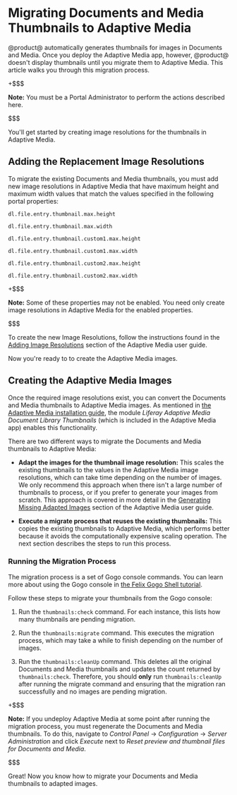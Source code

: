 # Migrating Documents and Media Thumbnails to Adaptive Media [](id=migrating-documents-and-media-thumbnails-to-adaptive-media)

@product@ automatically generates thumbnails for images in Documents and Media.
Once you deploy the Adaptive Media app, however, @product@ doesn't display 
thumbnails until you migrate them to Adaptive Media. This article walks you
through this migration process. 

+$$$

**Note:** You must be a Portal Administrator to perform the actions described
here. 

$$$

You'll get started by creating image resolutions for the thumbnails in Adaptive 
Media. 

## Adding the Replacement Image Resolutions [](id=adding-the-replacement-image-resolutions)

To migrate the existing Documents and Media thumbnails, you must add new image 
resolutions in Adaptive Media that have maximum height and maximum width values 
that match the values specified in the following portal properties: 

    dl.file.entry.thumbnail.max.height

    dl.file.entry.thumbnail.max.width

    dl.file.entry.thumbnail.custom1.max.height

    dl.file.entry.thumbnail.custom1.max.width

    dl.file.entry.thumbnail.custom2.max.height

    dl.file.entry.thumbnail.custom2.max.width

+$$$

**Note:** Some of these properties may not be enabled. You need only create
image resolutions in Adaptive Media for the enabled properties. 

$$$

To create the new Image Resolutions, follow the instructions found in the 
[Adding Image Resolutions](/discover/portal/-/knowledge_base/7-0/adding-image-resolutions) 
section of the Adaptive Media user guide. 

Now you're ready to to create the Adaptive Media images. 

## Creating the Adaptive Media Images [](id=creating-the-adaptive-media-images)

Once the required image resolutions exist, you can convert the Documents and 
Media thumbnails to Adaptive Media images. As mentioned in 
[the Adaptive Media installation guide](/discover/portal/-/knowledge_base/7-0/installing-adaptive-media), 
the module *Liferay Adaptive Media Document Library Thumbnails* (which is 
included in the Adaptive Media app) enables this functionality. 

There are two different ways to migrate the Documents and Media thumbnails to 
Adaptive Media: 

-   **Adapt the images for the thumbnail image resolution:** This scales the 
    existing thumbnails to the values in the Adaptive Media image resolutions, 
    which can take time depending on the number of images. We only recommend 
    this approach when there isn't a large number of thumbnails to process, or 
    if you prefer to generate your images from scratch. This approach is covered 
    in more detail in the 
    [Generating Missing Adapted Images](/discover/portal/-/knowledge_base/7-0/generating-missing-image-resolutions) 
    section of the Adaptive Media user guide. 

-   **Execute a migrate process that reuses the existing thumbnails:** This 
    copies the existing thumbnails to Adaptive Media, which performs better
    because it avoids the computationally expensive scaling operation.
    The next section describes the steps to run this process. 

### Running the Migration Process [](id=running-the-migration-process)

The migration process is a set of Gogo console commands. You can learn more
about using the Gogo console in 
[the Felix Gogo Shell tutorial](/develop/reference/-/knowledge_base/7-0/using-the-felix-gogo-shell). 

Follow these steps to migrate your thumbnails from the Gogo console:

1.  Run the `thumbnails:check` command. For each instance, this lists how many 
    thumbnails are pending migration. 

2.  Run the `thumbnails:migrate` command. This executes the migration process, 
    which may take a while to finish depending on the number of images. 

3.  Run the `thumbnails:cleanUp` command. This deletes all the original 
    Documents and Media thumbnails and updates the count returned by 
    `thumbnails:check`. Therefore, you should **only** run `thumbnails:cleanUp`
    after running the migrate command and ensuring that the migration ran 
    successfully and no images are pending migration. 

+$$$

**Note:** If you undeploy Adaptive Media at some point after running the 
migration process, you must regenerate the Documents and Media thumbnails. 
To do this, navigate to *Control Panel* &rarr; *Configuration* &rarr; *Server 
Administration* and click *Execute* next to *Reset preview and thumbnail files 
for Documents and Media*. 

$$$

Great! Now you know how to migrate your Documents and Media thumbnails to 
adapted images. 
